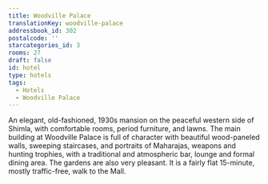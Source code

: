 ```yaml
---
title: Woodville Palace
translationKey: woodville-palace
addressbook_id: 302
postalcode: ''
starcategories_id: 3
rooms: 27
draft: false
id: hotel
type: hotels
tags:
  - Hotels
  - Woodville Palace
---
```

An elegant, old-fashioned, 1930s mansion on the peaceful western side of Shimla, with comfortable rooms, period furniture, and lawns. The main building at Woodville Palace is full of character with beautiful wood-paneled walls, sweeping staircases, and portraits of Maharajas, weapons and hunting trophies, with a traditional and atmospheric bar, lounge and formal dining area. The gardens are also very pleasant. It is a fairly flat 15-minute, mostly traffic-free, walk to the Mall. 